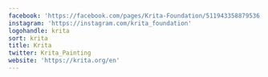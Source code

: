```yaml
---
facebook: 'https://facebook.com/pages/Krita-Foundation/511943358879536'
instagram: 'https://instagram.com/krita_foundation'
logohandle: krita
sort: krita
title: Krita
twitter: Krita_Painting
website: 'https://krita.org/en'
---
```

